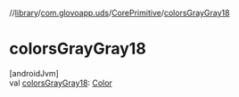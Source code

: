 //[library](../../../index.md)/[com.glovoapp.uds](../index.md)/[CorePrimitive](index.md)/[colorsGrayGray18](colors-gray-gray18.md)

# colorsGrayGray18

[androidJvm]\
val [colorsGrayGray18](colors-gray-gray18.md): [Color](https://developer.android.com/reference/kotlin/androidx/compose/ui/graphics/Color.html)
